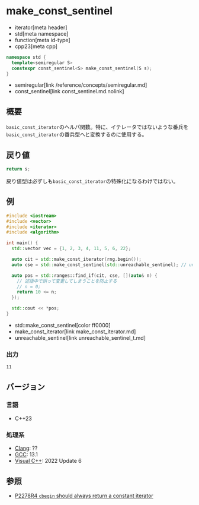 # make_const_sentinel
* iterator[meta header]
* std[meta namespace]
* function[meta id-type]
* cpp23[meta cpp]

```cpp
namespace std {
  template<semiregular S>
  constexpr const_sentinel<S> make_const_sentinel(S s);
}
```
* semiregular[link /reference/concepts/semiregular.md]
* const_sentinel[link const_sentinel.md.nolink]

## 概要

`basic_const_iterator`のヘルパ関数。特に、イテレータではないような番兵を`basic_const_iterator`の番兵型へと変換するのに使用する。

## 戻り値

```cpp
return s;
```

戻り値型は必ずしも`basic_const_iterator`の特殊化になるわけではない。

## 例
```cpp example
#include <iostream>
#include <vector>
#include <iterator>
#include <algorithm>

int main() {
  std::vector vec = {1, 2, 3, 4, 11, 5, 6, 22};

  auto cit = std::make_const_iterator(rng.begin());
  auto cse = std::make_const_sentinel(std::unreachable_sentinel); // unreachable_sentinelはイテレータではない汎用の番兵

  auto pos = std::ranges::find_if(cit, cse, [](auto& n) {
    // 述語中で誤って変更してしまうことを防止する
    // n = 0;
    return 10 <= n;
  });

  std::cout << *pos;
}
```
* std::make_const_sentinel[color ff0000]
* make_const_iterator[link make_const_iterator.md]
* unreachable_sentinel[link unreachable_sentinel_t.md]

### 出力
```
11
```

## バージョン
### 言語
- C++23

### 処理系
- [Clang](/implementation.md#clang): ??
- [GCC](/implementation.md#gcc): 13.1
- [Visual C++](/implementation.md#visual_cpp): 2022 Update 6

## 参照

- [P2278R4 `cbegin` should always return a constant iterator](https://www.open-std.org/jtc1/sc22/wg21/docs/papers/2022/p2278r4.html)
